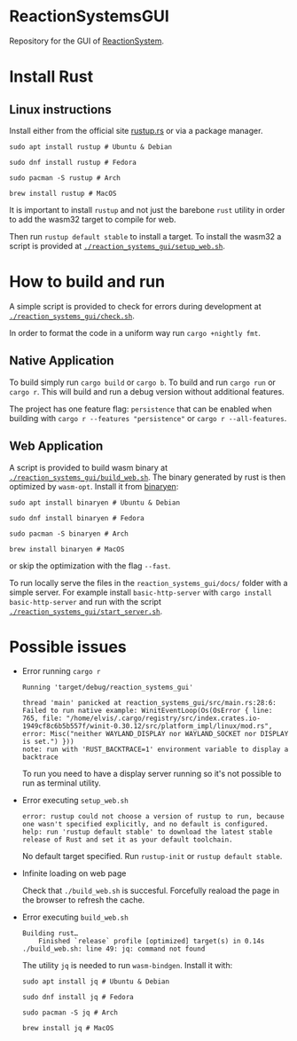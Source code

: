 # ReactionSystemsGUI

Repository for the GUI of [ReactionSystem](https://tautocrono.it/elvis/ReactionSystems).

# Install Rust

## Linux instructions

Install either from the official site [rustup.rs](https://rustup.rs/) or via a package manager.

```
sudo apt install rustup # Ubuntu & Debian

sudo dnf install rustup # Fedora

sudo pacman -S rustup # Arch

brew install rustup # MacOS
```

It is important to install `rustup` and not just the barebone `rust` utility in order to add the wasm32 target to compile for web.

Then run `rustup default stable` to install a target. To install the wasm32 a script is provided at [`./reaction_systems_gui/setup_web.sh`](./reaction_systems_gui/setup_web.sh).

# How to build and run

A simple script is provided to check for errors during development at [`./reaction_systems_gui/check.sh`](./reaction_systems_gui/check.sh).

In order to format the code in a uniform way run `cargo +nightly fmt`.

## Native Application

To build simply run `cargo build` or `cargo b`. To build and run `cargo run` or `cargo r`.
This will build and run a debug version without additional features.

The project has one feature flag: `persistence` that can be enabled when building with `cargo r --features "persistence"` or `cargo r --all-features`.

## Web Application

A script is provided to build wasm binary at [`./reaction_systems_gui/build_web.sh`](./reaction_systems_gui/build_web.sh). The binary generated by rust is then optimized by `wasm-opt`.
Install it from [binaryen](https://github.com/WebAssembly/binaryen):

```
sudo apt install binaryen # Ubuntu & Debian

sudo dnf install binaryen # Fedora

sudo pacman -S binaryen # Arch

brew install binaryen # MacOS

```

or skip the optimization with the flag `--fast`.

To run locally serve the files in the `reaction_systems_gui/docs/` folder with a simple server. For example install `basic-http-server` with
`cargo install basic-http-server` and run with the script [`./reaction_systems_gui/start_server.sh`](./reaction_systems_gui/start_server.sh).


# Possible issues

* Error running `cargo r`
	
	```
	Running 'target/debug/reaction_systems_gui'
	
	thread 'main' panicked at reaction_systems_gui/src/main.rs:28:6:
	Failed to run native example: WinitEventLoop(Os(OsError { line: 765, file: "/home/elvis/.cargo/registry/src/index.crates.io-1949cf8c6b5b557f/winit-0.30.12/src/platform_impl/linux/mod.rs", error: Misc("neither WAYLAND_DISPLAY nor WAYLAND_SOCKET nor DISPLAY is set.") }))
	note: run with 'RUST_BACKTRACE=1' environment variable to display a backtrace
	```
	
	To run you need to have a display server running so it's not possible to run as terminal utility.
	
* Error executing `setup_web.sh`
	
	```
	error: rustup could not choose a version of rustup to run, because one wasn't specified explicitly, and no default is configured.
	help: run 'rustup default stable' to download the latest stable release of Rust and set it as your default toolchain.
	```
	
	No default target specified. Run `rustup-init` or `rustup default stable`.

* Infinite loading on web page
	
	Check that `./build_web.sh` is succesful. Forcefully reaload the page in the browser to refresh the cache.


* Error executing `build_web.sh`
	
	```
	Building rust…
	    Finished `release` profile [optimized] target(s) in 0.14s
	./build_web.sh: line 49: jq: command not found
	```
	
	The utility `jq` is needed to run `wasm-bindgen`. Install it with:
	
	```
	sudo apt install jq # Ubuntu & Debian
	
	sudo dnf install jq # Fedora
	
	sudo pacman -S jq # Arch
	
	brew install jq # MacOS
	```